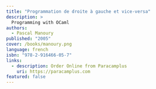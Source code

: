 ```yaml
---
title: "Programmation de droite à gauche et vice-versa"
description: >
  Programming with OCaml
authors:
  - Pascal Manoury
published: "2005"
cover: /books/manoury.png
language: french
isbn: "978-2-916466-05-7"
links:
  - description: Order Online from Paracamplus
    uri: https://paracamplus.com
featured: false
---
```

